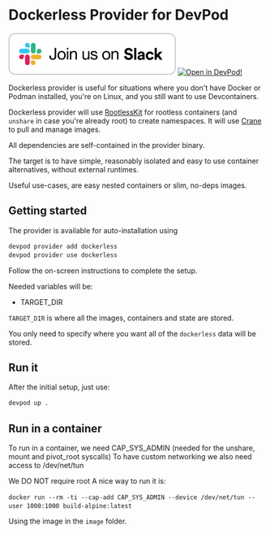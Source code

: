 # Dockerless Provider for DevPod

[![Join us on Slack!](docs/static/media/slack.svg)](https://slack.loft.sh/) [![Open in DevPod!](https://devpod.sh/assets/open-in-devpod.svg)](https://devpod.sh/open#https://github.com/loft-sh/devpod-provider-dockerless)

Dockerless provider is useful for situations where you don't have Docker or Podman
installed, you're on Linux, and you still want to use Devcontainers.

Dockerless provider will use [RootlessKit](https://github.com/rootless-containers/rootlesskit) for
rootless containers (and `unshare` in case you're already root) to create namespaces.
It will use [Crane](https://github.com/google/go-containerregistry/#crane) to pull and manage images.

All dependencies are self-contained in the provider binary.

The target is to have simple, reasonably isolated and easy to use container alternatives, without
external runtimes.

Useful use-cases, are easy nested containers or slim, no-deps images.

## Getting started

The provider is available for auto-installation using 

```sh
devpod provider add dockerless
devpod provider use dockerless
```

Follow the on-screen instructions to complete the setup.

Needed variables will be:

- TARGET_DIR

`TARGET_DIR` is where all the images, containers and state are stored.

You only need to specify where you want all of the `dockerless` data will be stored.

## Run it

After the initial setup, just use:

```sh
devpod up .
```

## Run in a container

To run in a container, we need CAP_SYS_ADMIN (needed for the unshare, mount and pivot_root syscalls)
To have custom networking we also need access to /dev/net/tun

We DO NOT require root
A nice way to run it is:

`docker run --rm -ti --cap-add CAP_SYS_ADMIN --device /dev/net/tun --user 1000:1000 build-alpine:latest`

Using the image in the `image` folder.
